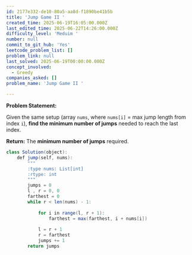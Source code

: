 ```yaml
---
id: 2177e332-de10-80a5-aa8d-f1890be41b5b
title: 'Jump Game II '
created_time: 2025-06-19T16:05:00.000Z
last_edited_time: 2025-06-22T14:26:00.000Z
difficulty_level: 'Meduim '
number: null
commit_to_git_hub: 'Yes'
leetcode_problem_list: []
problem_link: null
last_solved: 2025-06-19T00:00:00.000Z
concept_involved:
  - Greedy
companies_asked: []
problem_name: 'Jump Game II '

---
```


**Problem Statement:**

Given the same setup (array `nums`, where `nums[i]` = max jump length from index `i`), **find the minimum number of jumps** needed to reach the last index.

**Return:** The **minimum number of jumps** required.

```java
class Solution(object):
    def jump(self, nums):
        """
        :type nums: List[int]
        :rtype: int
        """
        jumps = 0 
        l , r = 0, 0 
        farthest = 0
        while r < len(nums) - 1: 
            
            for i in range(l, r + 1): 
                farthest = max(farthest, i + nums[i])
            
            l = r + 1 
            r = farthest
            jumps += 1
        return jumps
        
```
